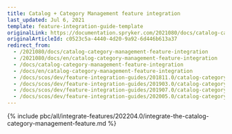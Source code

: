 ```yaml
---
title: Catalog + Category Management feature integration
last_updated: Jul 6, 2021
template: feature-integration-guide-template
originalLink: https://documentation.spryker.com/2021080/docs/catalog-category-management-feature-integration
originalArticleId: c0523c5a-4440-4d20-9a92-6d446b613a37
redirect_from:
  - /2021080/docs/catalog-category-management-feature-integration
  - /2021080/docs/en/catalog-category-management-feature-integration
  - /docs/catalog-category-management-feature-integration
  - /docs/en/catalog-category-management-feature-integration
  - /docs/scos/dev/feature-integration-guides/201811.0/catalog-category-management-feature-integration.html
  - /docs/scos/dev/feature-integration-guides/201903.0/catalog-category-management-feature-integration.html
  - /docs/scos/dev/feature-integration-guides/201907.0/catalog-category-management-feature-integration.html
  - /docs/scos/dev/feature-integration-guides/202005.0/catalog-category-management-feature-integration.html
---
```


{% include pbc/all/integrate-features/202204.0/integrate-the-catalog-category-management-feature.md %} <!-- To edit, see /_includes/pbc/all/integrate-features/202204.0/integrate-the-catalog-category-management-feature.md -->

